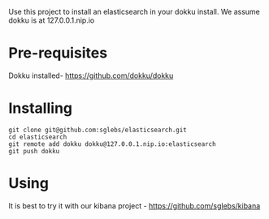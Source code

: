 Use this project to install an elasticsearch in your dokku install. We assume dokku is at 127.0.0.1.nip.io

Pre-requisites
==============
Dokku installed- https://github.com/dokku/dokku

Installing
==========
```
git clone git@github.com:sglebs/elasticsearch.git
cd elasticsearch
git remote add dokku dokku@127.0.0.1.nip.io:elasticsearch
git push dokku
```

Using
======
It is best to try it with our kibana project - https://github.com/sglebs/kibana